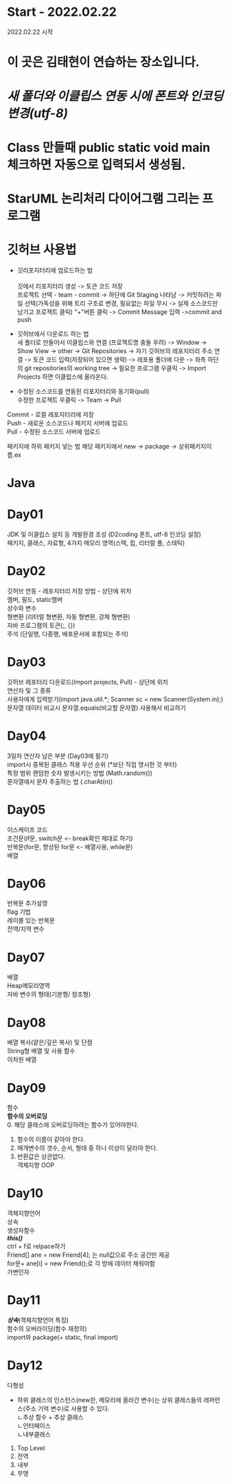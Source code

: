 # Start - 2022.02.22
2022.02.22 시작

# 이 곳은 김태현이 연습하는 장소입니다.

# *새 폴더와 이클립스 연동 시에 폰트와 인코딩 변경(utf-8)*
# Class 만들때 public static void main 체크하면 자동으로 입력되서 생성됨.
# StarUML 논리처리 다이어그램 그리는 프로그램
# 깃허브 사용법
  - 깃리포지터리에 업로드하는 법<br>  		
	깃에서 리포지터리 생성 -> 토큰 코드 저장<br>
  	프로젝트 선택 - team - commit -> 하단에 Git Staging 나타남 -> 커밋하려는 파일 선택(가독성을 위해 트리 구조로 변경, 필요없는 파일 무시 -> 실제 소스코드만 남기고 프로젝트 클릭) "+"버튼 클릭 -> Commit Message 입력 ->commit and push <br>    
<p></p>

  - 깃허브에서 다운로드 하는 법 <br>
	  새 폴더로 만들어서 이클립스와 연결 (프로젝트명 충돌 우려) -> Window -> Show View -> other -> Git Repositories -> 자기 깃허브의 레포지터리 주소 연결 -> 토큰 코드 입력(저장되어 있으면 생략) -> 레포용 폴더에 다운 -> 좌측 하단의 git repositories의 working tree -> 필요한 프로그램 우클릭 -> Import Projects 하면 이클립스에 올라온다.<br>
	<p></p>
	
  - 수정된 소스코드를 연동된 리포지터리와 동기화(pull)<br>
 	 수정한 프로젝트 우클릭 -> Team -> Pull<br>
  <p></p>
  
  Commit - 로컬 레포지터리에 저장 <br>
  Push - 새로운 소스코드나 패키지 서버에 업로드<br>
  Pull - 수정된 소스코드 서버에 업로드<br>
  <p></p>
  
  패키지에 하위 패키지 넣는 법 해당 패키지에서 new -> package -> 상위패키지이름.ex <br>

# Java

# Day01
  JDK 및 이클립스 설치 등 개발환경 조성 (D2coding 폰트, utf-8 인코딩 설정)<br>
  패키지, 클래스, 자료형, 4가지 메모리 영역(스택, 힙, 리터럴 풀, 스태틱)<br>
  
# Day02
  깃허브 연동 - 레포지터리 저장 방법  - 상단에 위치<br>
  멤버, 필드, static멤버<br>
  상수와 변수<br>
  형변환 (리터럴 형변환, 자동 형변환, 강제 형변환)<br>
  자바 프로그램의 토큰(;, {})<br>
  주석 (단일행, 다중행, 배포문서에 포함되는 주석)<br>
  
# Day03
  깃허브 레포터리 다운로드(Import projects, Pull) - 상단에 위치<br>
  연산자 및 그 종류<br>
  사용자에게 입력받기(import java.util.*; Scanner sc = new Scanner(System.in);)<br>
  문자열 데이터 비교시 문자열.equals(비교할 문자열) 사용해서 비교하기<br>
  
# Day04
  3일차 연산자 남은 부분 (Day03에 필기)<br>
  import시 중복된 클래스 적용 우선 순위 (\*보단 직접 명시한 것 부터)<br>
  특정 범위 랜덤한 숫자 발생시키는 방법 (Math.random())<br>
  문자열에서 문자 추출하는 법 (.charAt(n))

# Day05
  이스케이프 코드<br>
  조건문(if문, switch문 <- break확인 제대로 하기)<br>
  반복문(for문, 향상된 for문 <- 배열사용, while문)<br>
  배열<br>
  
# Day06
  반복문 추가설명<br>
  flag 기법<br>
  레이블 있는 반복문<br>
  전역/지역 변수<br>

# Day07
  배열<br>
  Heap메모리영역<br>
  자바 변수의 형태(기본형/ 참조형)<br>

# Day08
  배열 복사(얕은/깊은 복사) 및 단점<br>
  String형 배열 및 사용 함수<br>
  이차원 배열<br>

# Day09
  함수<br>
  **함수의 오버로딩**<br>
  0. 해당 클래스에 오버로딩하려는 함수가 있어야한다.
  1. 함수의 이름이 같아야 한다.
  2. 매개변수의 갯수, 순서, 형태 중 하나 이상이 달라야 한다.
  3. 반환값은 상관없다.<br>
  객체지향 OOP<br>
 
# Day10
  객체지향언어<br>
  상속<br>
  생성자함수<br>
  ***this()***<br>
  ctrl + f로 relpace하기<br>
  Friend[] ane = new Friend[4]; 는 null값으로 주소 공간만 제공<br>
  for문+ ane[i] = new Friend();로 각 방에 데이터 채워야함<br>
  가변인자<br>

# Day11
  ***상속***(객체지향언어 특징)<br>
  함수의 오버라이딩(함수 재정의)<br>
  import와 package(+ static, final import)<br>
  
# Day12
  다형성<br>
  - 하위 클래스의 인스턴스(new한, 메모리에 올라간 변수)는 상위 클래스들의 레퍼런스(주소 기억 변수)로 사용할 수 있다.<br>
  ㄴ추상 함수 + 추상 클래스<br>
  ㄴ인터페이스<br>
  ㄴ내부클래스<br>
  1. Top Level
  2. 전역
  3. 내부
  4. 무명<br>
